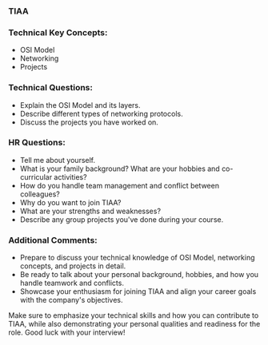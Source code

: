 ### TIAA

### **Technical Key Concepts:**

- OSI Model
- Networking
- Projects

### **Technical Questions:**

- Explain the OSI Model and its layers.
- Describe different types of networking protocols.
- Discuss the projects you have worked on.
  
### **HR Questions:**

- Tell me about yourself.
- What is your family background? What are your hobbies and co-curricular activities?
- How do you handle team management and conflict between colleagues?
- Why do you want to join TIAA?
- What are your strengths and weaknesses?
- Describe any group projects you've done during your course.
  
### **Additional Comments:**

- Prepare to discuss your technical knowledge of OSI Model, networking concepts, and projects in detail.
- Be ready to talk about your personal background, hobbies, and how you handle teamwork and conflicts.
- Showcase your enthusiasm for joining TIAA and align your career goals with the company's objectives.
  
Make sure to emphasize your technical skills and how you can contribute to TIAA, while also demonstrating your personal qualities and readiness for the role. Good luck with your interview!